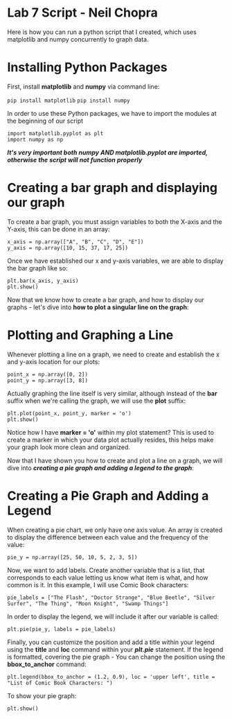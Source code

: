 Lab 7 Script - Neil Chopra
======

Here is how you can run a python script that I created, which uses matplotlib and numpy concurrently to graph data. 

Installing Python Packages
======

First, install **matplotlib** and **numpy** via command line:

```pip install matplotlib```
```pip install numpy```

In order to use these Python packages, we have to import the modules at the beginning of our script

```
import matplotlib.pyplot as plt
import numpy as np
```

***It's very important both numpy AND matplotlib.pyplot are imported, otherwise the script will not function properly***

Creating a bar graph and displaying our graph
=====

To create a bar graph, you must assign variables to both the X-axis and the Y-axis, this can be done in an array:

```
x_axis = np.array(["A", "B", "C", "D", "E"])
y_axis = np.array([10, 15, 37, 17, 25])
```

Once we have established our x and y-axis variables, we are able to display the bar graph like so:

```
plt.bar(x_axis, y_axis)
plt.show()
```
Now that we know how to create a bar graph, and how to display our graphs - let's dive into **how to plot a singular line on the graph**:

Plotting and Graphing a Line
============================
Whenever plotting a line on a graph, we need to create and establish the x and y-axis location for our plots:

```
point_x = np.array([0, 2])
point_y = np.array([3, 8])
```

Actually graphing the line itself is very similar, although instead of the **bar** suffix when we're calling the graph, we will use the **plot** suffix:

```
plt.plot(point_x, point_y, marker = 'o')
plt.show()
```

Notice how I have **marker = 'o'** within my plot statement? This is used to create a marker in which your data plot actually resides, this helps make your graph look more clean and organized.

Now that I have shown you how to create and plot a line on a graph, we will dive into ***creating a pie graph and adding a legend to the graph***:

Creating a Pie Graph and Adding a Legend
========================================

When creating a pie chart, we only have one axis value. An array is created to display the difference between each value and the frequency of the value:

```
pie_y = np.array([25, 50, 10, 5, 2, 3, 5])
```
Now, we want to add labels. Create another variable that is a list, that corresponds to each value letting us know what item is what, and how common is it. In this example, I will use Comic Book characters:

```
pie_labels = ["The Flash", "Doctor Strange", "Blue Beetle", "Silver Surfer", "The Thing", "Moon Knight", "Swamp Things"]
```

In order to display the legend, we will include it after our variable is called:

```
plt.pie(pie_y, labels = pie_labels)
```

Finally, you can customize the position and add a title within your legend using the **title** and **loc** command within your ***plt.pie*** statement. If the legend is formatted, covering the pie graph - You can change the position using the **bbox_to_anchor** command:

```
plt.legend(bbox_to_anchor = (1.2, 0.9), loc = 'upper left', title = "List of Comic Book Characters: ")
```

To show your pie graph:

```
plt.show()
```


